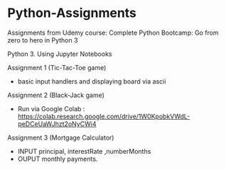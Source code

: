 # Python-Assignments
Assignments from Udemy course:
  Complete Python Bootcamp: Go from zero to hero in Python 3

Python 3.
Using Jupyter Notebooks

Assignment 1 (Tic-Tac-Toe game)
  - basic input handlers and displaying board via ascii

Assignment 2 (Black-Jack game)
  - Run via Google Colab : https://colab.research.google.com/drive/1W0KpobkVWdL-peDCeUaWJhzt2oNyCWi4

Assignment 3 (Mortgage Calculator)
  - INPUT principal, interestRate ,numberMonths
  - OUPUT monthly payments.
